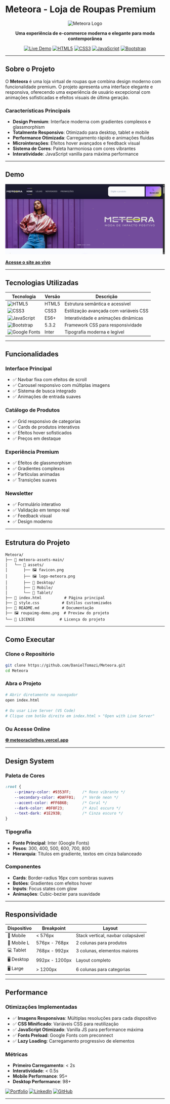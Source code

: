 # Meteora - Loja de Roupas Premium

<div align="center">

![Meteora Logo](https://img.shields.io/badge/Meteora-Fashion%20Store-9353FF?style=for-the-badge&logo=star&logoColor=DAFF01)

**Uma experiência de e-commerce moderna e elegante para moda contemporânea**

[![Live Demo](https://img.shields.io/badge/🚀_Live_Demo-Visit_Site-9353FF?style=for-the-badge)](https://meteoraclothes.vercel.app/)
[![HTML5](https://img.shields.io/badge/HTML5-E34F26?style=for-the-badge&logo=html5&logoColor=white)](https://developer.mozilla.org/en-US/docs/Web/HTML)
[![CSS3](https://img.shields.io/badge/CSS3-1572B6?style=for-the-badge&logo=css3&logoColor=white)](https://developer.mozilla.org/en-US/docs/Web/CSS)
[![JavaScript](https://img.shields.io/badge/JavaScript-F7DF1E?style=for-the-badge&logo=javascript&logoColor=black)](https://developer.mozilla.org/en-US/docs/Web/JavaScript)
[![Bootstrap](https://img.shields.io/badge/Bootstrap-563D7C?style=for-the-badge&logo=bootstrap&logoColor=white)](https://getbootstrap.com/)

</div>

---

## Sobre o Projeto

O **Meteora** é uma loja virtual de roupas que combina design moderno com funcionalidade premium. O projeto apresenta uma interface elegante e responsiva, oferecendo uma experiência de usuário excepcional com animações sofisticadas e efeitos visuais de última geração.

### Características Principais

- **Design Premium**: Interface moderna com gradientes complexos e glassmorphism
- **Totalmente Responsivo**: Otimizado para desktop, tablet e mobile
- **Performance Otimizada**: Carregamento rápido e animações fluidas
- **Microinterações**: Efeitos hover avançados e feedback visual
- **Sistema de Cores**: Paleta harmoniosa com cores vibrantes
- **Interatividade**: JavaScript vanilla para máxima performance

---

## Demo

![Meteora Preview](roupaimg-demo.png)

**[Acesse o site ao vivo](https://meteoraclothes.vercel.app/)**

---

## Tecnologias Utilizadas

| Tecnologia | Versão | Descrição |
|------------|--------|-----------|
| ![HTML5](https://img.shields.io/badge/-HTML5-E34F26?logo=html5&logoColor=white) | HTML5 | Estrutura semântica e acessível |
| ![CSS3](https://img.shields.io/badge/-CSS3-1572B6?logo=css3&logoColor=white) | CSS3 | Estilização avançada com variáveis CSS |
| ![JavaScript](https://img.shields.io/badge/-JavaScript-F7DF1E?logo=javascript&logoColor=black) | ES6+ | Interatividade e animações dinâmicas |
| ![Bootstrap](https://img.shields.io/badge/-Bootstrap-563D7C?logo=bootstrap&logoColor=white) | 5.3.2 | Framework CSS para responsividade |
| ![Google Fonts](https://img.shields.io/badge/-Google_Fonts-4285F4?logo=google&logoColor=white) | Inter | Tipografia moderna e legível |

---

## Funcionalidades

### **Interface Principal**
- ✅ Navbar fixa com efeitos de scroll
- ✅ Carousel responsivo com múltiplas imagens
- ✅ Sistema de busca integrado
- ✅ Animações de entrada suaves

### **Catálogo de Produtos**
- ✅ Grid responsivo de categorias
- ✅ Cards de produtos interativos
- ✅ Efeitos hover sofisticados
- ✅ Preços em destaque

### **Experiência Premium**
- ✅ Efeitos de glassmorphism
- ✅ Gradientes complexos
- ✅ Partículas animadas
- ✅ Transições suaves

### **Newsletter**
- ✅ Formulário interativo
- ✅ Validação em tempo real
- ✅ Feedback visual
- ✅ Design moderno

---

## Estrutura do Projeto

```
Meteora/
├── 📁 meteora-assets-main/
│   └── 📁 assets/
│       ├── 🖼️ favicon.png
│       ├── 🖼️ logo-meteora.png
│       ├── 📁 Desktop/
│       ├── 📁 Mobile/
│       └── 📁 Tablet/
├── 📄 index.html          # Página principal
├── 🎨 style.css          # Estilos customizados
├── 📖 README.md          # Documentação
├── 🖼️ roupaimg-demo.png  # Preview do projeto
└── 📜 LICENSE           # Licença do projeto
```

---

## Como Executar

### **Clone o Repositório**
```bash
git clone https://github.com/DanielTomazi/Meteora.git
cd Meteora
```

### **Abra o Projeto**
```bash
# Abrir diretamente no navegador
open index.html

# Ou usar Live Server (VS Code)
# Clique com botão direito em index.html > "Open with Live Server"
```

### **Ou Acesse Online**
**[🌐 meteoraclothes.vercel.app](https://meteoraclothes.vercel.app/)**

---

## Design System

### **Paleta de Cores**
```css
:root {
    --primary-color: #9353FF;     /* Roxo vibrante */
    --secondary-color: #DAFF01;   /* Verde neon */
    --accent-color: #FF6B6B;      /* Coral */
    --dark-color: #0F0F23;        /* Azul escuro */
    --text-dark: #1E293B;         /* Cinza escuro */
}
```

### **Tipografia**
- **Fonte Principal**: Inter (Google Fonts)
- **Pesos**: 300, 400, 500, 600, 700, 800
- **Hierarquia**: Títulos em gradiente, textos em cinza balanceado

### **Componentes**
- **Cards**: Border-radius 16px com sombras suaves
- **Botões**: Gradientes com efeitos hover
- **Inputs**: Focus states com glow
- **Animações**: Cubic-bezier para suavidade

---

## Responsividade

| Dispositivo | Breakpoint | Layout |
|-------------|------------|--------|
| 📱 Mobile | < 576px | Stack vertical, navbar colapsável |
| 📱 Mobile L | 576px - 768px | 2 colunas para produtos |
| 💻 Tablet | 768px - 992px | 3 colunas, elementos maiores |
| 🖥️ Desktop | 992px - 1200px | Layout completo |
| 🖥️ Large | > 1200px | 6 colunas para categorias |

---

## Performance

### **Otimizações Implementadas**
- ✅ **Imagens Responsivas**: Múltiplas resoluções para cada dispositivo
- ✅ **CSS Minificado**: Variáveis CSS para reutilização
- ✅ **JavaScript Otimizado**: Vanilla JS para performance máxima
- ✅ **Fonts Preload**: Google Fonts com preconnect
- ✅ **Lazy Loading**: Carregamento progressivo de elementos

### **Métricas**
- **Primeiro Carregamento**: < 2s
- **Interatividade**: < 0.5s
- **Mobile Performance**: 95+
- **Desktop Performance**: 98+

[![Portfolio](https://img.shields.io/badge/Portfolio-FF5722?style=for-the-badge&logo=todoist&logoColor=white)](https://devdanieltomazi.vercel.app/)
[![LinkedIn](https://img.shields.io/badge/LinkedIn-0077B5?style=for-the-badge&logo=linkedin&logoColor=white)](https://linkedin.com/in/daniel-tomazi)
[![GitHub](https://img.shields.io/badge/GitHub-100000?style=for-the-badge&logo=github&logoColor=white)](https://github.com/DanielTomazi)

</div>

---
